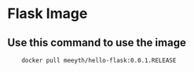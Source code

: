 # Flask Image

## Use this command to use the image

```bash
    docker pull meeyth/hello-flask:0.0.1.RELEASE
```
